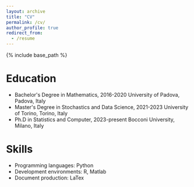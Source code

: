 ```yaml
---
layout: archive
title: "CV"
permalink: /cv/
author_profile: true
redirect_from:
  - /resume
---
```


{% include base_path %}

Education
======
* Bachelor's Degree in Mathematics, 2016-2020
  University of Padova, Padova, Italy
* Master's Degree in Stochastics and Data Science, 2021-2023
  University of Torino, Torino, Italy
* Ph.D in Statistics and Computer, 2023-present
  Bocconi University, Milano, Italy

  
Skills
======
* Programming languages: Python
* Development environments: R, Matlab
* Document production: LaTex

